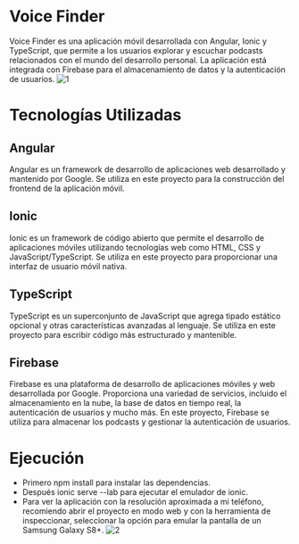 # Voice Finder
Voice Finder es una aplicación móvil desarrollada con Angular, Ionic y TypeScript, que permite a los usuarios explorar y escuchar podcasts relacionados con el mundo del desarrollo personal. La aplicación está integrada con Firebase para el almacenamiento de datos y la autenticación de usuarios.
![1](https://github.com/diegogomezgonza/front-voiceFinder/assets/93382813/ff0703dd-547a-4eca-a3ac-f49d331e12af)

# Tecnologías Utilizadas
## Angular
Angular es un framework de desarrollo de aplicaciones web desarrollado y mantenido por Google. Se utiliza en este proyecto para la construcción del frontend de la aplicación móvil.

## Ionic
Ionic es un framework de código abierto que permite el desarrollo de aplicaciones móviles utilizando tecnologías web como HTML, CSS y JavaScript/TypeScript. Se utiliza en este proyecto para proporcionar una interfaz de usuario móvil nativa.

## TypeScript
TypeScript es un superconjunto de JavaScript que agrega tipado estático opcional y otras características avanzadas al lenguaje. Se utiliza en este proyecto para escribir código más estructurado y mantenible.

## Firebase
Firebase es una plataforma de desarrollo de aplicaciones móviles y web desarrollada por Google. Proporciona una variedad de servicios, incluido el almacenamiento en la nube, la base de datos en tiempo real, la autenticación de usuarios y mucho más. En este proyecto, Firebase se utiliza para almacenar los podcasts y gestionar la autenticación de usuarios.

# Ejecución

- Primero npm install para instalar las dependencias.
- Después ionic serve --lab para ejecutar el emulador de ionic. 
- Para ver la aplicación con la resolución aproximada a mi teléfono, recomiendo abrir el proyecto en modo web y con la herramienta de inspeccionar, seleccionar la opción para emular la pantalla de un Samsung Galaxy S8+.
![2](https://github.com/diegogomezgonza/front-voiceFinder/assets/93382813/951b02a1-d995-4b99-b862-2b77663d836d)








